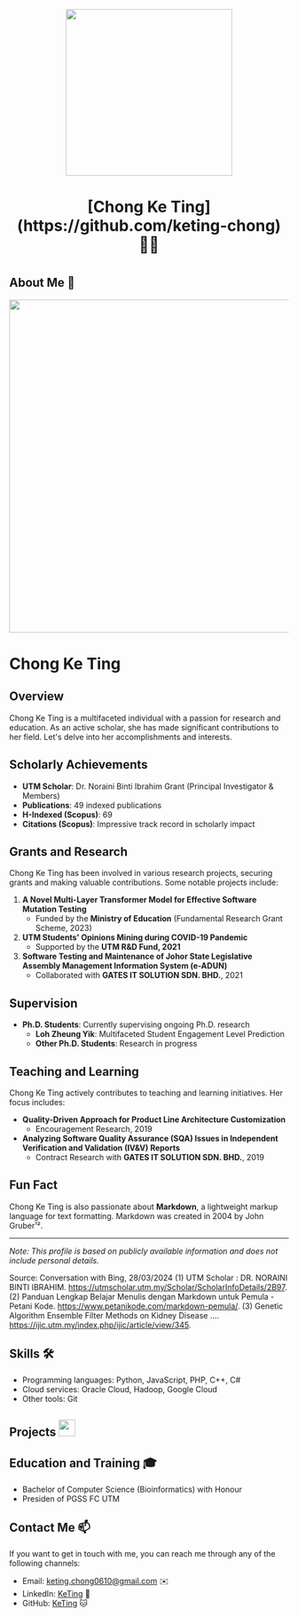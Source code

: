 
<div align="center"><img src="https://github.com/drshahizan/learn-github/blob/main/profile/keting-chong/ChongKeTing_Presiden.png" width="300" /></div>
<h1 align="center">[Chong Ke Ting](https://github.com/keting-chong) 👨‍💻</h1>

# []()

## About Me 🚀
<div align="center"><img src="https://github.com/drshahizan/BDM/assets/51344005/ffaa458f-d247-48f9-86f6-c4f88ebefaa5" width="600" /></div>

# Chong Ke Ting

## Overview
Chong Ke Ting is a multifaceted individual with a passion for research and education. As an active scholar, she has made significant contributions to her field. Let's delve into her accomplishments and interests.

## Scholarly Achievements
- **UTM Scholar**: Dr. Noraini Binti Ibrahim Grant (Principal Investigator & Members)
- **Publications**: 49 indexed publications
- **H-Indexed (Scopus)**: 69
- **Citations (Scopus)**: Impressive track record in scholarly impact

## Grants and Research
Chong Ke Ting has been involved in various research projects, securing grants and making valuable contributions. Some notable projects include:

1. **A Novel Multi-Layer Transformer Model for Effective Software Mutation Testing**
   - Funded by the **Ministry of Education** (Fundamental Research Grant Scheme, 2023)
2. **UTM Students' Opinions Mining during COVID-19 Pandemic**
   - Supported by the **UTM R&D Fund, 2021**
3. **Software Testing and Maintenance of Johor State Legislative Assembly Management Information System (e-ADUN)**
   - Collaborated with **GATES IT SOLUTION SDN. BHD.**, 2021

## Supervision
- **Ph.D. Students**: Currently supervising ongoing Ph.D. research
  - **Loh Zheung Yik**: Multifaceted Student Engagement Level Prediction
  - **Other Ph.D. Students**: Research in progress

## Teaching and Learning
Chong Ke Ting actively contributes to teaching and learning initiatives. Her focus includes:

- **Quality-Driven Approach for Product Line Architecture Customization**
  - Encouragement Research, 2019
- **Analyzing Software Quality Assurance (SQA) Issues in Independent Verification and Validation (IV&V) Reports**
  - Contract Research with **GATES IT SOLUTION SDN. BHD.**, 2019

## Fun Fact
Chong Ke Ting is also passionate about **Markdown**, a lightweight markup language for text formatting. Markdown was created in 2004 by John Gruber¹².

---

*Note: This profile is based on publicly available information and does not include personal details.*

Source: Conversation with Bing, 28/03/2024
(1) UTM Scholar : DR. NORAINI BINTI IBRAHIM. https://utmscholar.utm.my/Scholar/ScholarInfoDetails/2B97.
(2) Panduan Lengkap Belajar Menulis dengan Markdown untuk Pemula - Petani Kode. https://www.petanikode.com/markdown-pemula/.
(3) Genetic Algorithm Ensemble Filter Methods on Kidney Disease .... https://ijic.utm.my/index.php/ijic/article/view/345.

## Skills 🛠️

- Programming languages: Python, JavaScript, PHP, C++, C#
- Cloud services: Oracle Cloud, Hadoop, Google Cloud
- Other tools: Git

## Projects <img src="https://github.com/drshahizan/BDM/assets/51344005/9bfd8fba-9b7b-4f06-8b4e-0a44313e5baa" width="30" />


## Education and Training 🎓

- Bachelor of Computer Science (Bioinformatics) with Honour
- Presiden of PGSS FC UTM

## Contact Me 📫

If you want to get in touch with me, you can reach me through any of the following channels:

- Email: keting.chong0610@gmail.com ✉️
- LinkedIn: [KeTing](https://github.com/keting-chong) 💼
- GitHub: [KeTing](https://github.com/keting-chong) 🐱


